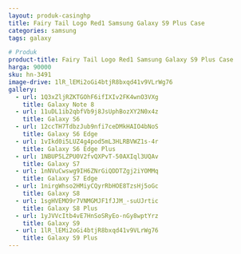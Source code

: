 ```yaml
---
layout: produk-casinghp
title: Fairy Tail Logo Red1 Samsung Galaxy S9 Plus Case
categories: samsung
tags: galaxy

# Produk
product-title: Fairy Tail Logo Red1 Samsung Galaxy S9 Plus Case
harga: 90000
sku: hn-3491
image-drive: 1lR_lEMi2oGi4btjR8bxqd41v9VLrWg76
gallery:
  - url: 1Q3xZljRZKTGOhF6ifIXIv2FK4wnO3VXg
    title: Galaxy Note 8
  - url: 11uDL1ib2qbfVb9j8JsUphBozXY2N0x4z
    title: Galaxy S6
  - url: 12ccTH7TdbzJub9nfi7ceDMkHAIO4bNoS
    title: Galaxy S6 Edge
  - url: 1vIkd0i5LUZ4g4pod5mL3HLRBVWZ1s-4r
    title: Galaxy S6 Edge Plus
  - url: 1NBUP5LZPU0V2fvQXPvT-50AXIql3UQAv
    title: Galaxy S7
  - url: 1nNVuCwswg9IH6ZNrGiQDDTZgj2iYOMMq
    title: Galaxy S7 Edge
  - url: 1nirgWhso2HMiyCQyrRbHOE8TzsHj5oGc
    title: Galaxy S8
  - url: 1sgHVEMO9r7VNMGMJF1fJJM_-suUJrtic
    title: Galaxy S8 Plus
  - url: 1yJVVcItb4vE7HnSoSRyEo-nGy8wptYrz
    title: Galaxy S9
  - url: 1lR_lEMi2oGi4btjR8bxqd41v9VLrWg76
    title: Galaxy S9 Plus
---
```

